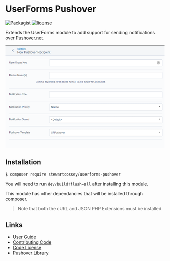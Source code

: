 # UserForms Pushover

[![Packagist](https://img.shields.io/packagist/v/stewartcossey/userforms-pushover.svg)](https://packagist.org/packages/stewartcossey/userforms-pushover)
[![license](https://img.shields.io/github/license/Cossey/userforms-pushover.svg)](license.md)

Extends the UserForms module to add support for sending notifications over [Pushover.net](http://www.pushover.net).

![Screenshot](docs/en/screenshot-pousers.png)

## Installation

```ssh
$ composer require stewartcossey/userforms-pushover
```

You will need to run `dev/build?flush=all` after installing this module.

This module has other dependancies that will be installed through composer. 

> Note that both the cURL and JSON PHP Extensions must be installed.

## Links

- [User Guide](docs/en/userguide.md)
- [Contributing Code](contributing.md)
- [Code License](license.md)
- [Pushover Library](https://github.com/slunak/pushover-php)
